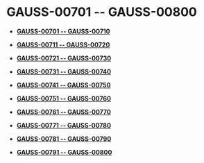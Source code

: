 # GAUSS-00701 -- GAUSS-00800

-   **[GAUSS-00701 -- GAUSS-00710](GAUSS-00701----gauss-00710.md)**  

-   **[GAUSS-00711 -- GAUSS-00720](GAUSS-00711----gauss-00720.md)**  

-   **[GAUSS-00721 -- GAUSS-00730](GAUSS-00721----gauss-00730.md)**  

-   **[GAUSS-00731 -- GAUSS-00740](GAUSS-00731----gauss-00740.md)**  

-   **[GAUSS-00741 -- GAUSS-00750](GAUSS-00741----gauss-00750.md)**  

-   **[GAUSS-00751 -- GAUSS-00760](GAUSS-00751----gauss-00760.md)**  

-   **[GAUSS-00761 -- GAUSS-00770](GAUSS-00761----gauss-00770.md)**  

-   **[GAUSS-00771 -- GAUSS-00780](GAUSS-00771----gauss-00780.md)**  

-   **[GAUSS-00781 -- GAUSS-00790](GAUSS-00781----gauss-00790.md)**  

-   **[GAUSS-00791 -- GAUSS-00800](GAUSS-00791----gauss-00800.md)**  


